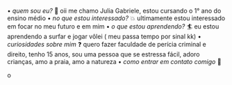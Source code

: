 • *quem sou eu?* 
  🌊 oii me chamo Julia Gabriele, estou cursando o 1° ano do ensino médio 
•	*no que estou interessado?*
  💥 ultimamente estou interessado em focar no meu futuro e em mim 
• *o que estou aprendendo?*
  🏄 eu estou aprendendo a surfar e jogar vôlei ( meu passa tempo por sinal kk) 
• *curiosidades sobre mim*
  ❓ quero fazer faculdade de perícia criminal e direito, tenho 15 anos, sou uma pessoa que
  se estressa fácil, adoro crianças, amo a praia, amo a natureza 
• *como entrar em contato comigo*
  📲  

<!---
juliagabriele04/juliagabriele04 is a ✨ special ✨ repository because its `README.md` (this file) appears on your GitHub profile.
You can click the Preview link to take a look at your changes.
--->
o 
